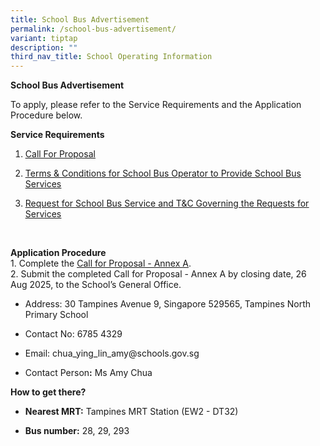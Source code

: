 ```yaml
---
title: School Bus Advertisement
permalink: /school-bus-advertisement/
variant: tiptap
description: ""
third_nav_title: School Operating Information
---
```

<p><strong>School Bus Advertisement</strong>
</p>
<p>To apply, please refer to the Service Requirements and the Application
Procedure below.</p>
<p><strong>Service Requirements</strong>
</p>
<ol data-tight="true" class="tight">
<li>
<p><a href="/files/1__Call_for_Proposals__For_Single_Bus_Service__2025_TNPS.pdf" rel="noopener noreferrer nofollow" target="_blank"><u>Call For Proposal</u></a>
</p>
</li>
<li>
<p><a href="/files/2__T_C_for_School_Bus_Operator_to_Provide_School_Bus_Services__For_Single_Bus_Service_.pdf" rel="noopener noreferrer nofollow" target="_blank"><u>Terms &amp; Conditions for School Bus Operator to Provide School Bus Services</u></a>
</p>
</li>
<li>
<p><a href="/files/3__Request_for_School_Bus_Service_and_T_C_Governing_the_Requests_for_Services___For_Single_Bus_Service_.pdf" rel="noopener noreferrer nofollow" target="_blank"><u>Request for School Bus Service and T&amp;C Governing the Requests for Services</u></a>
</p>
</li>
</ol>
<p><strong>&nbsp;</strong>
</p>
<p><strong>Application Procedure</strong>
<br>1. Complete the <a href="/files/Call_for_Proposal___Annex_A__Information_from_Vendor__For_Single_Bus_Service__.pdf" rel="noopener noreferrer nofollow" target="_blank"><u>Call for Proposal - Annex A</u></a>.
<br>2. Submit the completed Call for Proposal - Annex A by closing date, 26
Aug 2025, to the School’s General Office.</p>
<ul data-tight="true" class="tight">
<li>
<p>Address: 30 Tampines Avenue 9, Singapore 529565, Tampines North Primary
School</p>
</li>
<li>
<p>Contact No:&nbsp;6785 4329</p>
</li>
<li>
<p>Email:&nbsp;<a rel="noopener noreferrer nofollow" target="_blank">chua_ying_lin_amy@schools.gov.sg</a>
</p>
</li>
<li>
<p>Contact Person<strong>:</strong>&nbsp;Ms Amy Chua</p>
<p></p>
</li>
</ul>
<p><strong>How to get there?</strong>
</p>
<ul data-tight="true" class="tight">
<li>
<p><strong>Nearest MRT:</strong>&nbsp;Tampines MRT Station (EW2 - DT32)</p>
</li>
<li>
<p><strong>Bus number:</strong>&nbsp;28, 29, 293</p>
</li>
</ul>
<p></p>
<p></p>